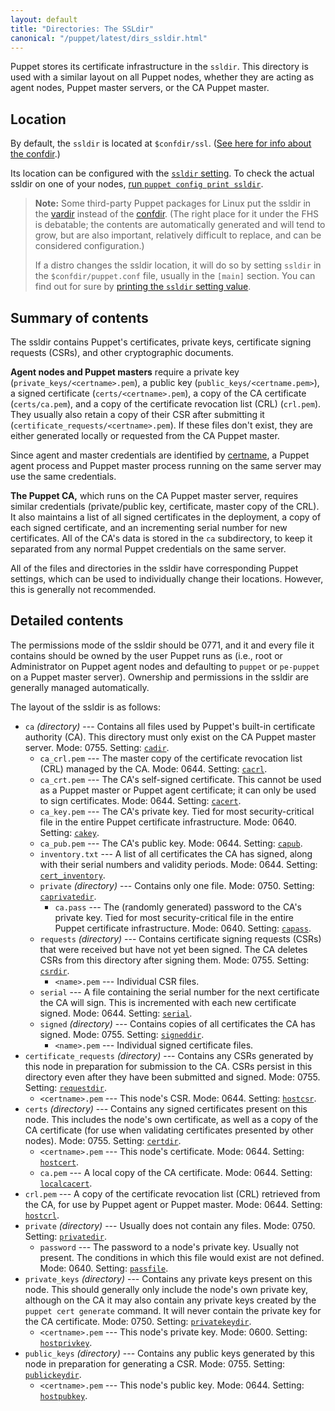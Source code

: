 ```yaml
---
layout: default
title: "Directories: The SSLdir"
canonical: "/puppet/latest/dirs_ssldir.html"
---
```



[ssldir]: ./configuration.html#ssldir
[cadir]: ./configuration.html#cadir
[cacrl]: ./configuration.html#cacrl
[cacert]: ./configuration.html#cacert
[cakey]: ./configuration.html#cakey
[capub]: ./configuration.html#capub
[cert_inventory]: ./configuration.html#certinventory
[caprivatedir]: ./configuration.html#caprivatedir
[capass]: ./configuration.html#capass
[csrdir]: ./configuration.html#csrdir
[serial]: ./configuration.html#serial
[signeddir]: ./configuration.html#signeddir
[requestdir]: ./configuration.html#requestdir
[hostcsr]: ./configuration.html#hostcsr
[certdir]: ./configuration.html#certdir
[hostcert]: ./configuration.html#hostcert
[localcacert]: ./configuration.html#localcacert
[hostcrl]: ./configuration.html#hostcrl
[privatedir]: ./configuration.html#privatedir
[passfile]: ./configuration.html#passfile
[privatekeydir]: ./configuration.html#privatekeydir
[hostprivkey]: ./configuration.html#hostprivkey
[publickeydir]: ./configuration.html#publickeydir
[hostpubkey]: ./configuration.html#hostpubkey
[vardir]: ./dirs_vardir.html
[confdir]: ./dirs_confdir.html
[certname]: ./configuration.html#certname
[print_settings]: ./config_print.html



Puppet stores its certificate infrastructure in the `ssldir`. This directory is used with a similar layout on all Puppet nodes, whether they are acting as agent nodes, Puppet master servers, or the CA Puppet master.


## Location

By default, the `ssldir` is located at `$confdir/ssl`. ([See here for info about the confdir][confdir].)

Its location can be configured with the [`ssldir` setting][ssldir]. To check the actual ssldir on one of your nodes, [run `puppet config print ssldir`][print_settings].

> **Note:** Some third-party Puppet packages for Linux put the ssldir in the [vardir][] instead of the [confdir][]. (The right place for it under the FHS is debatable; the contents are automatically generated and will tend to grow, but are also important, relatively difficult to replace, and can be considered configuration.)
>
> If a distro changes the ssldir location, it will do so by setting `ssldir` in the `$confdir/puppet.conf` file, usually in the `[main]` section. You can find out for sure by [printing the `ssldir` setting value][print_settings].

## Summary of contents

The ssldir contains Puppet's certificates, private keys, certificate signing requests (CSRs), and other cryptographic documents.

**Agent nodes and Puppet masters** require a private key (`private_keys/<certname>.pem`), a public key (`public_keys/<certname.pem>`), a signed certificate (`certs/<certname>.pem`), a copy of the CA certificate (`certs/ca.pem`), and a copy of the certificate revocation list (CRL) (`crl.pem`). They usually also retain a copy of their CSR after submitting it (`certificate_requests/<certname>.pem`). If these files don't exist, they are either generated locally or requested from the CA Puppet master.

Since agent and master credentials are identified by [certname][], a Puppet agent process and Puppet master process running on the same server may use the same credentials.

**The Puppet CA,** which runs on the CA Puppet master server, requires similar credentials (private/public key, certificate, master copy of the CRL). It also maintains a list of all signed certificates in the deployment, a copy of each signed certificate, and an incrementing serial number for new certificates. All of the CA's data is stored in the `ca` subdirectory, to keep it separated from any normal Puppet credentials on the same server.

All of the files and directories in the ssldir have corresponding Puppet settings, which can be used to individually change their locations. However, this is generally not recommended.


## Detailed contents

The permissions mode of the ssldir should be 0771, and it and every file it contains should be owned by the user Puppet runs as (i.e., root or Administrator on Puppet agent nodes and defaulting to `puppet` or `pe-puppet` on a Puppet master server). Ownership and permissions in the ssldir are generally managed automatically.

The layout of the ssldir is as follows:

* `ca` _(directory)_ --- Contains all files used by Puppet's built-in certificate authority (CA). This directory must only exist on the CA Puppet master server. Mode: 0755. Setting: [`cadir`][cadir].
    * `ca_crl.pem` --- The master copy of the certificate revocation list (CRL) managed by the CA. Mode: 0644. Setting: [`cacrl`][cacrl].
    * `ca_crt.pem` --- The CA's self-signed certificate. This cannot be used as a Puppet master or Puppet agent certificate; it can only be used to sign certificates. Mode: 0644. Setting: [`cacert`][cacert].
    * `ca_key.pem` --- The CA's private key. Tied for most security-critical file in the entire Puppet certificate infrastructure. Mode: 0640. Setting: [`cakey`][cakey].
    * `ca_pub.pem` --- The CA's public key. Mode: 0644. Setting: [`capub`][capub].
    * `inventory.txt` --- A list of all certificates the CA has signed, along with their serial numbers and validity periods. Mode: 0644. Setting: [`cert_inventory`][cert_inventory].
    * `private` _(directory)_ --- Contains only one file. Mode: 0750. Setting: [`caprivatedir`][caprivatedir].
        * `ca.pass` --- The (randomly generated) password to the CA's private key. Tied for most security-critical file in the entire Puppet certificate infrastructure. Mode: 0640. Setting: [`capass`][capass].
    * `requests` _(directory)_ --- Contains certificate signing requests (CSRs) that were received but have not yet been signed. The CA deletes CSRs from this directory after signing them. Mode: 0755. Setting: [`csrdir`][csrdir].
        * `<name>.pem` --- Individual CSR files.
    * `serial` --- A file containing the serial number for the next certificate the CA will sign. This is incremented with each new certificate signed. Mode: 0644. Setting: [`serial`][serial].
    * `signed` _(directory)_ --- Contains copies of all certificates the CA has signed. Mode: 0755. Setting: [`signeddir`][signeddir].
        * `<name>.pem` --- Individual signed certificate files.
* `certificate_requests` _(directory)_ --- Contains any CSRs generated by this node in preparation for submission to the CA. CSRs persist in this directory even after they have been submitted and signed. Mode: 0755. Setting: [`requestdir`][requestdir].
    * `<certname>.pem` --- This node's CSR. Mode: 0644. Setting: [`hostcsr`][hostcsr].
* `certs` _(directory)_ --- Contains any signed certificates present on this node. This includes the node's own certificate, as well as a copy of the CA certificate (for use when validating certificates presented by other nodes). Mode: 0755. Setting: [`certdir`][certdir].
    * `<certname>.pem` --- This node's certificate. Mode: 0644. Setting: [`hostcert`][hostcert].
    * `ca.pem` --- A local copy of the CA certificate. Mode: 0644. Setting: [`localcacert`][localcacert].
* `crl.pem` --- A copy of the certificate revocation list (CRL) retrieved from the CA, for use by Puppet agent or Puppet master. Mode: 0644. Setting: [`hostcrl`][hostcrl].
* `private` _(directory)_ --- Usually does not contain any files. Mode: 0750. Setting: [`privatedir`][privatedir].
    * `password` --- The password to a node's private key. Usually not present. The conditions in which this file would exist are not defined. Mode: 0640. Setting: [`passfile`][passfile].
* `private_keys` _(directory)_ --- Contains any private keys present on this node. This should generally only include the node's own private key, although on the CA it may also contain any private keys created by the `puppet cert generate` command. It will never contain the private key for the CA certificate. Mode: 0750. Setting: [`privatekeydir`][privatekeydir].
    * `<certname>.pem` --- This node's private key. Mode: 0600. Setting: [`hostprivkey`][hostprivkey].
* `public_keys` _(directory)_ --- Contains any public keys generated by this node in preparation for generating a CSR. Mode: 0755. Setting: [`publickeydir`][publickeydir].
    * `<certname>.pem` --- This node's public key. Mode: 0644. Setting: [`hostpubkey`][hostpubkey].


